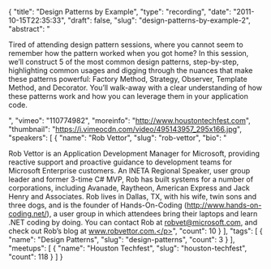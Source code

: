 {
  "title": "Design Patterns by Example",
  "type": "recording",
  "date": "2011-10-15T22:35:33",
  "draft": false,
  "slug": "design-patterns-by-example-2",
  "abstract": "<p>Tired of attending design pattern sessions, where you cannot seem to remember how the pattern worked when you got home? In this session, we&rsquo;ll construct 5 of the most common design patterns, step-by-step, highlighting common usages and digging through the nuances that make these patterns powerful: Factory Method, Strategy, Observer, Template Method, and Decorator. You&rsquo;ll walk-away with a clear understanding of how these patterns work and how you can leverage them in your application code.</p>",
  "vimeo": "110774982",
  "moreinfo": "http://www.houstontechfest.com",
  "thumbnail": "https://i.vimeocdn.com/video/495143957_295x166.jpg",
  "speakers": [
    {
      "name": "Rob Vettor",
      "slug": "rob-vettor",
      "bio": "<p>Rob Vettor is an Application Development Manager for Microsoft, providing reactive support and proactive guidance to development teams for Microsoft Enterprise customers. An INETA Regional Speaker, user group leader and former 3-time C# MVP, Rob has built systems for a number of corporations, including Avanade, Raytheon, American Express and Jack Henry and Associates. Rob lives in Dallas, TX, with his wife, twin sons and three dogs, and is the founder of Hands-On-Coding (http://www.hands-on-coding.net/), a user group in which attendees bring their laptops and learn .NET coding by doing. You can contact Rob at robvet@microsoft.com, and check out Rob’s blog at www.robvettor.com.</p>",
      "count": 10
    }
  ],
  "tags": [
    {
      "name": "Design Patterns",
      "slug": "design-patterns",
      "count": 3
    }
  ],
  "meetups": [
    {
      "name": "Houston Techfest",
      "slug": "houston-techfest",
      "count": 118
    }
  ]
}